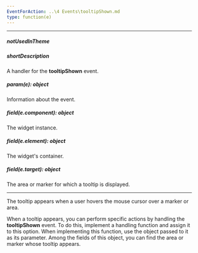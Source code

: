 ```yaml
---
EventForAction: ..\4 Events\tooltipShown.md
type: function(e)
---
```

---
##### notUsedInTheme

##### shortDescription
A handler for the **tooltipShown** event.

##### param(e): object
Information about the event.

##### field(e.component): object
The widget instance.

##### field(e.element): object
The widget's container.

##### field(e.target): object
The area or marker for which a tooltip is displayed.

---
The tooltip appears when a user hovers the mouse cursor over a marker or area. 

When a tooltip appears, you can perform specific actions by handling the **tooltipShown** event. To do this, implement a handling function and assign it to this option. When implementing this function, use the object passed to it as its parameter. Among the fields of this object, you can find the area or marker whose tooltip appears.